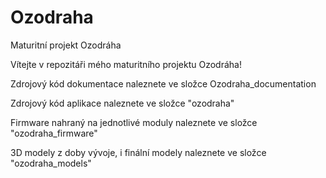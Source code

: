 # Ozodraha
Maturitní projekt Ozodráha

Vítejte v  repozitáři mého maturitního projektu Ozodráha!

Zdrojový kód dokumentace naleznete ve složce Ozodraha_documentation

Zdrojový kód aplikace naleznete ve složce "ozodraha"

Firmware nahraný na jednotlivé moduly naleznete ve složce "ozodraha_firmware"

3D modely z doby vývoje, i finální modely naleznete ve složce "ozodraha_models"
